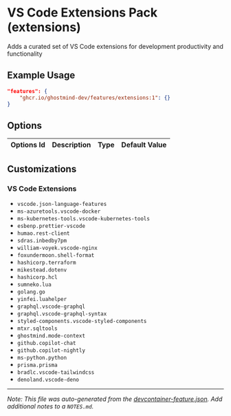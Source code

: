 
# VS Code Extensions Pack (extensions)

Adds a curated set of VS Code extensions for development productivity and functionality

## Example Usage

```json
"features": {
    "ghcr.io/ghostmind-dev/features/extensions:1": {}
}
```

## Options

| Options Id | Description | Type | Default Value |
|-----|-----|-----|-----|


## Customizations

### VS Code Extensions

- `vscode.json-language-features`
- `ms-azuretools.vscode-docker`
- `ms-kubernetes-tools.vscode-kubernetes-tools`
- `esbenp.prettier-vscode`
- `humao.rest-client`
- `sdras.inbedby7pm`
- `william-voyek.vscode-nginx`
- `foxundermoon.shell-format`
- `hashicorp.terraform`
- `mikestead.dotenv`
- `hashicorp.hcl`
- `sumneko.lua`
- `golang.go`
- `yinfei.luahelper`
- `graphql.vscode-graphql`
- `graphql.vscode-graphql-syntax`
- `styled-components.vscode-styled-components`
- `mtxr.sqltools`
- `ghostmind.mode-context`
- `github.copilot-chat`
- `github.copilot-nightly`
- `ms-python.python`
- `prisma.prisma`
- `bradlc.vscode-tailwindcss`
- `denoland.vscode-deno`



---

_Note: This file was auto-generated from the [devcontainer-feature.json](https://github.com/ghostmind-dev/features/blob/main/features/src/extensions/devcontainer-feature.json).  Add additional notes to a `NOTES.md`._
